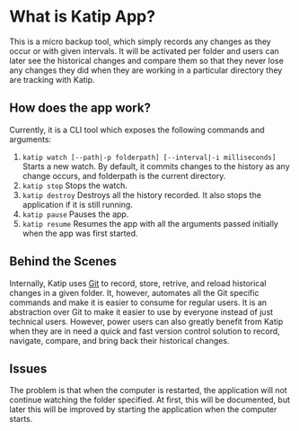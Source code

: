 # What is Katip App?

This is a micro backup tool, which simply records any changes as they occur or with given intervals. It will be activated per folder
and users can later see the historical changes and compare them so that they never lose any changes they did when they are working in a particular directory they are tracking with Katip.

## How does the app work?

Currently, it is a CLI tool which exposes the following commands and arguments:

1. `katip watch [--path|-p folderpath] [--interval|-i milliseconds]` Starts a new watch. By default, it commits changes to the history
as any change occurs, and folderpath is the current directory.
2. `katip stop` Stops the watch.
3. `katip destroy` Destroys all the history recorded. It also stops the application if it is still running.
4. `katip pause` Pauses the app.
5. `katip resume` Resumes the app with all the arguments passed initially when the app was first started.

## Behind the Scenes

Internally, Katip uses [Git](https://git-scm.com) to record, store, retrive, and reload historical changes in a given folder. It, however, automates all the Git specific commands and make it is easier to consume for regular users. It is an abstraction over Git to make it easier to use by everyone instead of just technical users. However, power users can also greatly benefit from Katip when they are in need a quick and fast version control solution to record, navigate, compare, and bring back their historical changes.

## Issues

The problem is that when the computer is restarted, the application will not continue watching the folder specified. At first, this will be documented, but later this will be improved by starting the application when the computer starts.

